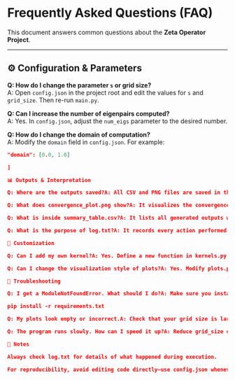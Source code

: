 # Frequently Asked Questions (FAQ)

This document answers common questions about the **Zeta Operator Project**.

---

## ⚙️ Configuration & Parameters

**Q: How do I change the parameter `s` or grid size?**  
A: Open `config.json` in the project root and edit the values for `s` and `grid_size`. Then re-run `main.py`.

**Q: Can I increase the number of eigenpairs computed?**  
A: Yes. In `config.json`, adjust the `num_eigs` parameter to the desired number.

**Q: How do I change the domain of computation?**  
A: Modify the `domain` field in `config.json`. For example:  
```json
"domain": [0.0, 1.0]

]

📊 Outputs & Interpretation

Q: Where are the outputs saved?A: All CSV and PNG files are saved in the project root (or code/ if run from there). A summary of all outputs is listed in summary_table.csv.

Q: What does convergence_plot.png show?A: It visualizes the convergence of trace and Hilbert–Schmidt norm as grid size increases.

Q: What is inside summary_table.csv?A: It lists all generated outputs with their filename, type, and description.

Q: What is the purpose of log.txt?A: It records every action performed by the pipeline, ensuring reproducibility.

🔧 Customization

Q: Can I add my own kernel?A: Yes. Define a new function in kernels.py and update config.json to use it.

Q: Can I change the visualization style of plots?A: Yes. Modify plots.py to adjust colormaps, labels, or figure size.

🐞 Troubleshooting

Q: I get a ModuleNotFoundError. What should I do?A: Make sure you installed dependencies with:

pip install -r requirements.txt

Q: My plots look empty or incorrect.A: Check that your grid size is large enough and parameters in config.json are valid.

Q: The program runs slowly. How can I speed it up?A: Reduce grid_size or num_eigs in config.json. For large experiments, consider running on a machine with more memory/CPU.

📌 Notes

Always check log.txt for details of what happened during execution.

For reproducibility, avoid editing code directly—use config.json whenever possible.
